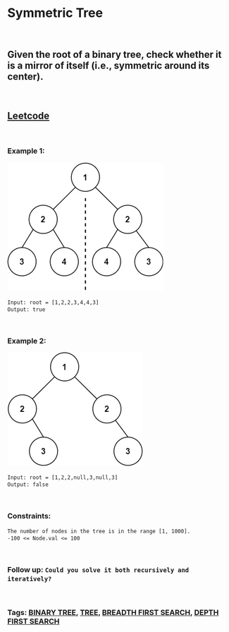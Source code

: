 # Symmetric Tree

<br>

## Given the root of a binary tree, check whether it is a mirror of itself (i.e., symmetric around its center).

<br>

## [Leetcode](https://leetcode.com/problems/symmetric-tree/)

<br>

### Example 1:

![ex1](assets/symtree1.jpeg)
```
Input: root = [1,2,2,3,4,4,3]
Output: true
```
<br>

### Example 2:

![ex2](assets/symtree2.jpeg)
```
Input: root = [1,2,2,null,3,null,3]
Output: false
``` 
<br>

### Constraints:
```
The number of nodes in the tree is in the range [1, 1000].
-100 <= Node.val <= 100
``` 
<br>

### Follow up: `Could you solve it both recursively and iteratively?`
<br>

### Tags: [BINARY TREE](https://leetcode.com/tag/binary-tree/), [TREE](https://leetcode.com/tag/tree/), [BREADTH FIRST SEARCH](https://leetcode.com/tag/breadth-first-search/), [DEPTH FIRST SEARCH](https://leetcode.com/tag/depth-first-search/)
